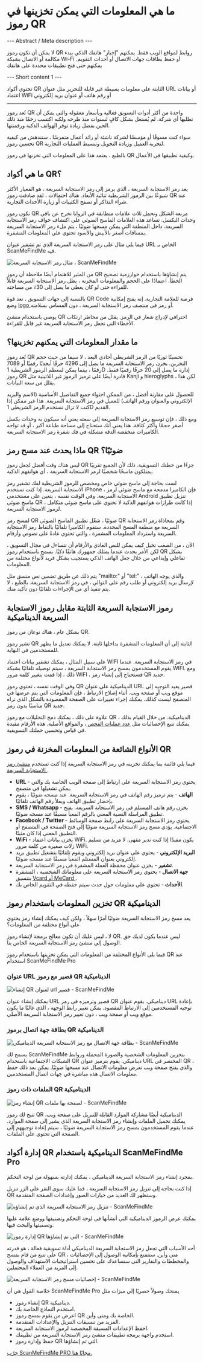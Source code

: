 <h1>ما هي المعلومات التي يمكن تخزينها في رموز QR</h1>

--- Abstract / Meta description ---

لا يمكن أن تكون رموز QR روابط لمواقع الويب فقط. يمكنهم "إخبار" هاتفك الذكي ببدء مكالمة أو الاتصال بشبكة Wi-Fi أو حفظ بطاقات جهات الاتصال أو أحداث التقويم. يمكنهم حتى فتح تطبيقات محددة على هاتفك

--- Short content 1 ---

تحتوي أكواد QR الثابتة على معلومات بسيطة غير قابلة للتحرير مثل عنوان URL أو بيانات اعتماد WiFi أو رقم هاتف أو عنوان بريد إلكتروني

----------

<p> تُعد رموز QR واحدة من أكثر أدوات التسويق فعالية وبأسعار معقولة والتي يمكن أن تطلبها أي شركة. لم يُستغل بشكل كافٍ لسنوات منذ طرحه ولكنه اكتسب زخمًا منذ ذلك الحين بفضل زيادة توفر الهواتف الذكية ورقمنتها. </p>

<p> سواء كنت مسوقًا أو مؤسسًا لشركة ناشئة أو رائد أعمال متمرسًا ، ستندهش من كيفية تحسين رموز QR لتجربة العميل وزيادة التحويل وتبسيط العمليات التجارية. </p>

<p> بالطبع ، يعتمد هذا على المعلومات التي تخزنها في رموز QR وكيفية تطبيقها في الأعمال. </p>

<h2> ما هي أكواد QR؟ </h2>

<p> يعد رمز الاستجابة السريعة ، الذي يرمز إلى رمز الاستجابة السريعة ، هو المعيار الأكثر شيوعًا بين الرموز الشريطية ثنائية الأبعاد. هناك احتمالات ، لقد صادفت رموز QR عند شراء التذاكر أو تصفح الكتيبات أو زيارة الأحداث التجارية. </p>

<p> تكون رموز QR مربعة الشكل وتحمل ثلاث علامات متطابقة في الزوايا تخرج عن باقي وحدات البكسل. تساعد هذه العلامات الماسح الضوئي على اكتشاف حواف رمز الاستجابة السريعة. داخل المنطقة التي يمكن مسحها ضوئيًا ، يتم ملء رمز الاستجابة السريعة بمسافات أصغر بالأبيض والأسود تحتوي على المعلومات المشفرة. </p>

<p> فيما يلي مثال على رمز الاستجابة السريعة الذي تم تشفير عنوان URL الخاص بـ ScanMeFindMe فيه. </p>

<p class="imageholder">
    <img src="https://media.scanmefindme.com/blog/about_static/files/img 1 - qr.png"
        alt="مثال رمز الاستجابة السريعة ، ScanMeFindMe">
</p>

<p> من المثير للاهتمام أيضًا ملاحظة أن رموز QR يتم إنشاؤها باستخدام خوارزمية تصحيح الخطأ. اعتمادًا على الحجم والمعلومات المخزنة ، يظل رمز الاستجابة السريعة قابلاً للقراءة حتى لو كان يغطي ما يصل إلى 30٪ من مساحته. </p>

<p> بالنسبة إلى جهات التسويق ، تعد قوة QR Code فرصة للعلامة التجارية. إنه يفتح إمكانية وضع <a href="#article:about_logos" title="QR code with a logo"> logo </a> أو رمز في منتصف رمز الاستجابة السريعة ، دون المساس بسلامته. </p>

<p> يوصى باستخدام منشئ QR احترافي لإدراج شعار في الرمز. يقلل من مخاطر ارتكاب الأخطاء التي تجعل رمز الاستجابة السريعة غير قابل للقراءة. </p>

<h2> ما مقدار المعلومات التي يمكنهم تخزينها؟ </h2>

<p> تُعد رموز QR تحسينًا ثوريًا من الرمز الشريطي أحادي البعد ، لا سيما من حيث حجم التخزين. يخزن رمز الاستجابة السريعة ما يصل إلى 4296 حرفًا أبجديًا رقميًا أو 7089 رقمًا ، بينما يمكن لمعظم الرموز الشريطية 1D إدارة ما يصل إلى 20 حرفًا رقميًا فقط. رموز QR قادرة أيضًا على ترميز الرموز غير اللاتينية مثل Kanji و hieroglyphs ، لكن هذا يقلل من سعة البيانات. </p>

<p> للحصول على مقارنة أفضل ، من الممكن احتواء جميع التفاصيل الأساسية (الاسم والبريد الإلكتروني والعنوان ورقم الهاتف) للعميل في رمز الاستجابة السريعة. هذا غير ممكن إذا كنت لا تزال تستخدم الرمز الشريطي 1D القديم. </p>

<p> ومع ذلك ، فإن توسيع رمز الاستجابة السريعة إلى سعته يعني أنه سيكون به وحدات بكسل أصغر حجمًا وأكثر كثافة. هذا يعني أنك ستحتاج إلى مساحة طباعة أكبر ، أو قد تواجه الكاميرات منخفضة الدقة مشكلة في فك شفرة رمز الاستجابة السريعة. </p>

<H2> ماذا يحدث عند مسح رمز QR ضوئيًا؟ </h2>

<p> ليس هناك وقت أفضل لجعل رموز QR جزءًا من خطتك التسويقية. ذلك لأن الجميع تقريبًا يمتلكون ماسحًا شخصيًا لرمز الاستجابة السريعة ، أي هواتفهم الذكية. </p>

<p> لست بحاجة إلى ماسح ضوئي خاص ومخصص للرموز الشريطية لفك تشفير رمز الاستجابة السريعة. إذا كنت تستخدم iPhone ، فإن الكاميرا مدمجة مع ماسح ضوئي لرمز الاستجابة السريعة. وفي الوقت نفسه ، يتعين على مستخدمي Android تنزيل تطبيق ماسح ضوئي QR ، إذا كانت طرازات هواتفهم الذكية لا تحتوي على ماسح ضوئي متكامل لرموز الاستجابة السريعة. </p>

<p> لمسح رمز QR ضوئيًا ، شغّل تطبيق الماسح الضوئي QR وقم بمحاذاة رمز الاستجابة السريعة مع منطقة المسح المحددة. ستقوم الكاميرا تلقائيًا بالتقاط رمز الاستجابة السريعة واسترداد المعلومات المشفرة ، والتي تحتوي عادةً على نصوص وأرقام. </p>

<p> الآن ، من الصعب تخيل كيف يمكن للنص العادي والأرقام أن تتساءل في مجال التسويق ، لكن الأمر يحدث عندما يمتلك جمهورك هاتفًا ذكيًا. يسمح باستخدام رموز QR بشكل تفاعلي وإبداعي من خلال جعل الهاتف الذكي يستجيب بشكل فريد لأنواع مختلفة من المعلومات.

<p> يتم ذلك عن طريق تضمين نص منسق مثل "mailto:" أو "tel:" ، والذي يوجه الهاتف لإرسال بريد إلكتروني أو طلب رقم على التوالي ، في رمز الاستجابة السريعة. بالطبع ، لا يتم تنفيذ أي من الإجراءات تلقائيًا دون تأكيد منك. </p>

<h2> رموز الاستجابة السريعة الثابتة مقابل رموز الاستجابة السريعة الديناميكية </h2>

<p> بشكل عام ، هناك نوعان من رموز QR. </p>

<p> تشير رموز QR الثابتة إلى أن المعلومات المشفرة بداخلها ثابتة. لا يمكنك تعديل ما يظهر للمستخدمين في النهاية. </p>

<p> على سبيل المثال ، يمكنك تشفير بيانات اعتماد WIFI في رمز الاستجابة السريعة. عندما يقوم المستخدمون بمسح رمز الاستجابة السريعة ، سيتم توصيله تلقائيًا بشبكة WIFI. ومع ذلك ، إذا قمت بتغيير كلمة مرور WIFI ، فستحتاج إلى إنشاء رمز QR جديد. </p>

<p> وفي الوقت نفسه ، تحتوي رموز QR الديناميكية على عنوان URL قصير يعيد التوجيه إلى موقع ويب أو صفحة ويب. أثناء إصلاح الارتباط ، فإن المعلومات التي يتم عرضها في المتصفح ليست كذلك. يمكنك إجراء تغييرات على الصفحة المقصودة بالشكل الذي تراه مناسبًا بدون رمز QR جديد. </p>

<p> علاوة على ذلك ، يمكنك دمج التحليلات مع رموز QR الديناميكية. من خلال القيام بذلك ، يمكنك تتبع الإحصائيات مثل <a href="#article:about_statistics" title="Scans analytics for QR code"> عدد عمليات الفحص </a> ، والمواقع الأصلية. هذه الأرقام مفيدة في قياس وتحسين حملتك التسويقية. </p>

<H2> الأنواع الشائعة من المعلومات المخزنة في رموز QR </h2>

<p> فيما يلي قائمة بما يمكنك تخزينه في رمز الاستجابة السريعة إذا كنت تستخدم <a href="#static:url"> منشئ رمز الاستجابة السريعة </a>. </p>

<ul>
    <li> <strong> URL </strong> - يحتوي رمز الاستجابة السريعة على ارتباط إلى صفحة الويب الخاصة بك والتي يمكن تشغيلها في متصفح. </li>
    <li> <strong> الهاتف </strong> - يتم ترميز رقم الهاتف في رمز الاستجابة السريعة. عند مسحه ضوئيًا ، يقوم بإحضار تطبيق الهاتف ويملأ رقم الهاتف تلقائيًا. </li>
    <li> <strong> SMS / Whatsapp </strong> - يخزن رقم هاتف المستلم في رمز الاستجابة السريعة. يفتح تطبيق المراسلة النصية المعني بالرقم المعبأ مسبقًا عند مسحه ضوئيًا. </li>
    <li> <strong> Facebook / Twitter </strong> - يحتوي رمز الاستجابة السريعة على رابط صفحة الوسائط الاجتماعية. يؤدي مسح رمز الاستجابة السريعة ضوئيًا إلى فتح الصفحة في المتصفح أو التطبيق المعني إذا كان مثبتًا. </li>
    <li> <strong> WiFi </strong> - يخزن بيانات اعتماد WiFi. يكون مفيدًا إذا كنت تدير مقهى. لا مزيد من تسليم زلات صغيرة من كلمة مرور WiFi. </li>
    <li> <strong> البريد الإلكتروني </strong> - يحتوي على عنوان بريد إلكتروني ويقوم تلقائيًا بتشغيل تطبيق بريد إلكتروني بعنوان المستلم المعبأ مسبقًا عند مسحه ضوئيًا. </li>
    <li> <strong> تشفير </strong> - يخزن عنوان محفظة العملة المشفرة في رمز الاستجابة السريعة. </li>
    <li> <strong> جهة الاتصال </strong> - يحتوي رمز الاستجابة السريعة على معلوماتك الشخصية ، المشفرة بتنسيق <a href="article:about_contactformats"> Vcard أو MeCard </a>. </li>
    <li> <strong> الأحداث </strong> - تحتوي على معلومات حول حدث سيتم حفظه في التقويم الخاص بك. </li>
</ul>

<H2> تخزين المعلومات باستخدام رموز QR الديناميكية </h2>

<p> يعد مسح رمز الاستجابة السريعة ضوئيًا أمرًا سهلاً ، ولكن كيف يمكنك إنشاء رمز يحتوي على أنواع مختلفة من المعلومات؟ </p>

<p> لا ، ليس عليك أن تكون معالج برمجة لإنشاء رموز QR. ليس عندما يكون لديك حق الوصول إلى منشئ رمز الاستجابة السريعة الخاص بنا. </p>

<p> فيما يلي الأنواع المختلفة من المعلومات التي يمكن تخزينها باستخدام رموز QR عند استخدام ScanMeFindMe Pro </p>

<h3> عنوان URL قصير مع رموز QR الديناميكية </h3>

<p class="imageholder">
    <img src="https://media.scanmefindme.com/blog/about_static/files/img 2 - Short URL With Dynamic QR.png"
        alt="إنشاء QR لعنوان url قصير - ScanMeFindMe">
</p>

<p> يمكنك إنشاء عنوان URL قصير وترميزه في رمز QR ديناميكي. يقوم عنوان URL بإعادة توجيه المستخدمين إلى الارتباط المقصود. يمكن تغيير رابط الوجهة ، الذي غالبًا ما يكون موقع ويب أو صفحة ويب ، دون تغيير رمز الاستجابة السريعة الأصلي. </p>

<H3> بطاقة جهة اتصال برموز QR الديناميكية </h3>

<p class="imageholder">
    <img src="https://media.scanmefindme.com/blog/about_static/files/img 3 - Contact Card With Dynamic QR.png"
        alt="بطاقة جهة الاتصال مع رمز الاستجابة السريعة الديناميكي - ScanMeFindMe">
</p>

<p> يسمح لك ScanMeFindMe بتخزين المعلومات الشخصية والصورة المحملة وروابط الشبكات الاجتماعية باستخدام QR ديناميكي. يقوم بترميز عنوان URL المختصر في QR ، والذي يفتح صفحة ويب تعرض معلومات الاتصال عند مسحها ضوئيًا. يمكن بعد ذلك حفظ معلومات الاتصال هذه مباشرة في جهات اتصال المستخدمين. </p>

<h3> الملفات ذات رموز QR الديناميكية </h3>

<p class="imageholder">
    <img src="https://media.scanmefindme.com/blog/about_static/files/img 4 - A Page With Files With Dynamic QR.png"
        alt="إنشاء رمز QR لصفحة بها ملفات - ScanMeFindMe">
</p>

<p> تتيح لك رموز QR الديناميكية أيضًا مشاركة الموارد القابلة للتنزيل على صفحة ويب. يمكنك تحميل الملفات وإنشاء رمز الاستجابة السريعة الذي يشير إلى صفحة الموارد. عندما يقوم المستخدمون بمسح رمز الاستجابة السريعة ضوئيًا ، سيتم إعادة توجيههم إلى الصفحة التي تحتوي على الملفات. </p>

<H2> إدارة أكواد QR الديناميكية باستخدام ScanMeFindMe Pro </h2>

<p> بمجرد إنشاء رمز الاستجابة السريعة الديناميكي ، يمكنك إدارته بسهولة من لوحة التحكم. </p>

<p> إذا كنت بحاجة إلى تنزيل رمز الاستجابة السريعة ، فما عليك سوى النقر على الزر تنزيل QR وستظهر لك العديد من خيارات الصور وإعدادات الصفحة المتقدمة. </p>

<p class="imageholder">
    <img src="https://media.scanmefindme.com/blog/about_static/files/img 5 - download qr code.png"
        alt="تنزيل رمز الاستجابة السريعة الذي تم إنشاؤه - ScanMeFindMe">
</p>

<p> يمكنك عرض الرموز الديناميكية التي أنشأتها في لوحة التحكم وتصنيفها ووضع علامة عليها وتصفيتها والبحث فيها. </p>

<p class="imageholder">
    <img src="https://media.scanmefindme.com/blog/about_static/files/img 6 - dynamic code.png"
        alt="إدارة رموز QR التي تم إنشاؤها - ScanMeFindMe">
</p>

<p> أحد الأسباب التي تجعل رمز الاستجابة السريعة الديناميكي أداة تسويقية فعالة ، هو قدرته على تتبع من قام بمسح QR ، متى وأين. ستتمتع بإمكانية الوصول إلى الإحصائيات والمخططات والتقارير التي ستساعدك على تحسين استراتيجيات الاستهداف والوصول إلى المزيد من العملاء المحتملين. </p>

<p class="imageholder">
    <img src="https://media.scanmefindme.com/blog/about_static/files/img 7 - all statistics.gif"
        alt="إحصائيات مسح رمز الاستجابة السريعة - ScanMeFindMe">
</p>

<p> خلاصة القول هي أن ScanMeFindMe Pro يمنحك وصولاً حصريًا إلى ميزات مثل </p>

<ul>
    <li> إنشاء رموز QR ديناميكية. </li>
    <li> استخدم النماذج الخاصة بك. </li>
    <li> اعرض من يقوم بمسح رموز QR الخاصة بك ومتى وأين. </li>
    <li> المزيد من تنسيقات التنزيل والإعدادات المتقدمة. </li>
    <li> احفظ الإعدادات المسبقة المخصصة لرموز الاستجابة السريعة. </li>
    <li> استخدم واجهة برمجة تطبيقات منشئ رمز الاستجابة السريعة من تطبيقك. </li>
    <li> حفظ وإدارة رموز QR التي تم إنشاؤها. </li>
</ul>

<p> <a href="#pro"> جرّب ScanMeFindMe PRO مجانًا هنا. </a> </p>
